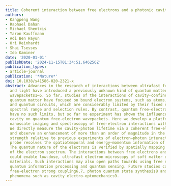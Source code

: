 ```yaml
---
title: Coherent interaction between free electrons and a photonic cavity
authors:
- Kangpeng Wang
- Raphael Dahan
- Michael Shentcis
- Yaron Kauffmann
- Adi Ben Hayun
- Ori Reinhardt
- Shai Tsesses
- Ido Kaminer
date: '2020-01-01'
publishDate: '2024-11-15T01:34:51.646256Z'
publication_types:
- article-journal
publication: '*Nature*'
doi: 10.1038/s41586-020-2321-x
abstract: Advances in the research of interactions between ultrafast free electrons
  and light have introduced a previously unknown kind of quantum matter, quantum free-electron
  wavepackets1–5. So far, studies of the interactions of cavity-confined light with
  quantum matter have focused on bound electron systems, such as atoms, quantum dots
  and quantum circuits, which are considerably limited by their fixed energy states,
  spectral range and selection rules. By contrast, quantum free-electron wavepackets
  have no such limits, but so far no experiment has shown the influence of a photonic
  cavity on quantum free-electron wavepackets. Here we develop a platform for multidimensional
  nanoscale imaging and spectroscopy of free-electron interactions with photonic cavities.
  We directly measure the cavity-photon lifetime via a coherent free-electron probe
  and observe an enhancement of more than an order of magnitude in the interaction
  strength relative to previous experiments of electron–photon interactions. Our free-electron
  probe resolves the spatiotemporal and energy–momentum information of the interaction.
  The quantum nature of the electrons is verified by spatially mapping Rabi oscillations
  of the electron spectrum. The interactions between free electrons and cavity photons
  could enable low-dose, ultrafast electron microscopy of soft matter or other beam-sensitive
  materials. Such interactions may also open paths towards using free electrons for
  quantum information processing and quantum sensing. Future studies could achieve
  free-electron strong coupling6,7, photon quantum state synthesis8 and quantum nonlinear
  phenomena such as cavity electro-optomechanics9.
---
```

